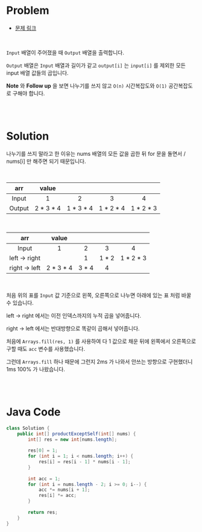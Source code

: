 # Problem

- [문제 링크](https://leetcode.com/problems/product-of-array-except-self/)

<br>

`Input` 배열이 주어졌을 때 `Output` 배열을 출력합니다.

`Output` 배열은 `Input` 배열과 길이가 같고 `output[i]` 는 `input[i]` 를 제외한 모든 input 배열 값들의 곱입니다.

**Note** 와 **Follow up** 을 보면 나누기를 쓰지 않고 `O(n)` 시간복잡도와 `O(1)` 공간복잡도로 구해야 합니다.

<br><br>

# Solution

나누기를 쓰지 말라고 한 이유는 nums 배열의 모든 값을 곱한 뒤 for 문을 돌면서 / nums[i] 만 해주면 되기 때문입니다.

<br>

arr | value | | | |
:--: | :--: | :--: | :--: | :--:
Input | 1 | 2 | 3 | 4
Output | 2 * 3 * 4 | 1 * 3 * 4 | 1 * 2 * 4 | 1 * 2 * 3

<br>

arr | value | | | |
:--: | :--: | :--: | :--: | :--:
Input | 1 | 2 | 3 | 4
left -> right |  | 1 | 1 * 2 | 1 * 2 * 3
right -> left | 2 * 3 * 4 | 3 * 4 | 4 | 

<br>

처음 위의 표를 `Input` 값 기준으로 왼쪽, 오른쪽으로 나누면 아래에 있는 표 처럼 바꿀 수 있습니다.

left -> right 에서는 이전 인덱스까지의 누적 곱을 넣어줍니다.

right -> left 에서는 반대방향으로 똑같이 곱해서 넣어줍니다.

처음에 `Arrays.fill(res, 1)` 를 사용하여 다 1 값으로 채운 뒤에 왼쪽에서 오른쪽으로 구할 때도 `acc` 변수를 사용했습니다.

그런데 `Arrays.fill` 하나 때문에 그런지 2ms 가 나와서 안쓰는 방향으로 구현했더니 1ms 100% 가 나왔습니다.

<br><br>

# Java Code

```java
class Solution {
    public int[] productExceptSelf(int[] nums) {
        int[] res = new int[nums.length];
        
        res[0] = 1;
        for (int i = 1; i < nums.length; i++) {
            res[i] = res[i - 1] * nums[i - 1];
        }
        
        int acc = 1;
        for (int i = nums.length - 2; i >= 0; i--) {
            acc *= nums[i + 1];
            res[i] *= acc;
        }
        
        return res;
    }
}
```
